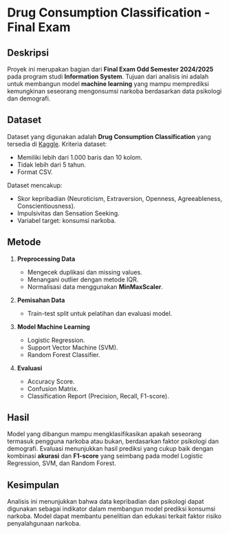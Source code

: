 # Drug Consumption Classification - Final Exam

## Deskripsi

Proyek ini merupakan bagian dari **Final Exam Odd Semester 2024/2025** pada program studi **Information System**. Tujuan dari analisis ini adalah untuk membangun model **machine learning** yang mampu memprediksi kemungkinan seseorang mengonsumsi narkoba berdasarkan data psikologi dan demografi.

## Dataset

Dataset yang digunakan adalah **Drug Consumption Classification** yang tersedia di [Kaggle](https://www.kaggle.com/datasets/mexwell/drug-consumption-classification).
Kriteria dataset:

* Memiliki lebih dari 1.000 baris dan 10 kolom.
* Tidak lebih dari 5 tahun.
* Format CSV.

Dataset mencakup:

* Skor kepribadian (Neuroticism, Extraversion, Openness, Agreeableness, Conscientiousness).
* Impulsivitas dan Sensation Seeking.
* Variabel target: konsumsi narkoba.

## Metode

1. **Preprocessing Data**

   * Mengecek duplikasi dan missing values.
   * Menangani outlier dengan metode IQR.
   * Normalisasi data menggunakan **MinMaxScaler**.

2. **Pemisahan Data**

   * Train-test split untuk pelatihan dan evaluasi model.

3. **Model Machine Learning**

   * Logistic Regression.
   * Support Vector Machine (SVM).
   * Random Forest Classifier.

4. **Evaluasi**

   * Accuracy Score.
   * Confusion Matrix.
   * Classification Report (Precision, Recall, F1-score).

## Hasil

Model yang dibangun mampu mengklasifikasikan apakah seseorang termasuk pengguna narkoba atau bukan, berdasarkan faktor psikologi dan demografi.
Evaluasi menunjukkan hasil prediksi yang cukup baik dengan kombinasi **akurasi** dan **F1-score** yang seimbang pada model Logistic Regression, SVM, dan Random Forest.

## Kesimpulan

Analisis ini menunjukkan bahwa data kepribadian dan psikologi dapat digunakan sebagai indikator dalam membangun model prediksi konsumsi narkoba. Model dapat membantu penelitian dan edukasi terkait faktor risiko penyalahgunaan narkoba.
